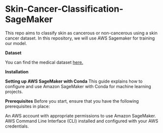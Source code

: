 # Skin-Cancer-Classification-SageMaker

This repo aims to classify skin as cancerous or non-cancerous using a skin cancer dataset. In this repository, we will use AWS Sagemaker for training our model. 

**Dataset**

You can find the medical dataset [here.](https://www.kaggle.com/datasets/kylegraupe/skin-cancer-binary-classification-dataset)

**Installation**

**Setting up AWS SageMaker with Conda**
This guide explains how to configure and use Amazon SageMaker with Conda for machine learning projects. 

**Prerequisites**
Before you start, ensure that you have the following prerequisites in place:

An AWS account with appropriate permissions to use Amazon SageMaker.
AWS Command Line Interface (CLI) installed and configured with your AWS credentials.

